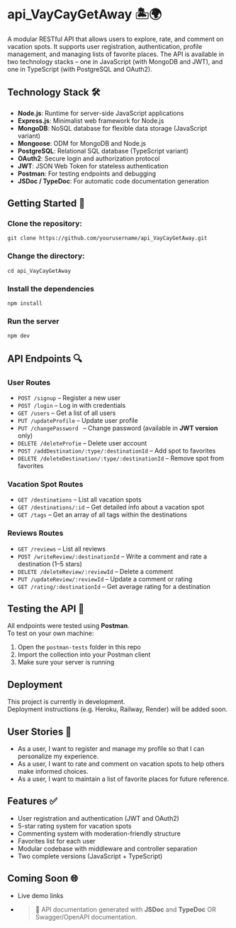 # api_VayCayGetAway 🏝️🌍

A modular RESTful API that allows users to explore, rate, and comment on vacation spots. It supports user registration, authentication, profile management, and managing lists of favorite places. The API is available in two technology stacks – one in JavaScript (with MongoDB and JWT), and one in TypeScript (with PostgreSQL and OAuth2).

## Technology Stack 🛠️

- **Node.js**: Runtime for server-side JavaScript applications  
- **Express.js**: Minimalist web framework for Node.js  
- **MongoDB**: NoSQL database for flexible data storage (JavaScript variant)  
- **Mongoose**: ODM for MongoDB and Node.js  
- **PostgreSQL**: Relational SQL database (TypeScript variant)  
- **OAuth2**: Secure login and authorization protocol  
- **JWT**: JSON Web Token for stateless authentication  
- **Postman**: For testing endpoints and debugging  
- **JSDoc / TypeDoc**: For automatic code documentation generation  

## Getting Started 🚀

### Clone the repository:
```
git clone https://github.com/yourusername/api_VayCayGetAway.git

```
### Change the directory:
```
cd api_VayCayGetAway
```
### Install the dependencies
```
npm install
```
### Run the server
```
npm dev
```

## API Endpoints 🔍

### User Routes
- `POST /signup` – Register a new user  
- `POST /login` – Log in with credentials
- `GET /users` – Get a list of all users
- `PUT /updateProfile` – Update user profile
- `PUT /changePassword ` – Change password (available in **JWT version** only)
- `DELETE /deleteProfie` – Delete user account  
- `POST /addDestination/:type/:destinationId` – Add spot to favorites  
- `DELETE /deleteDestination/:type/:destinationId` – Remove spot from favorites  

### Vacation Spot Routes
- `GET /destinations` – List all vacation spots  
- `GET /destinations/:id` – Get detailed info about a vacation spot
- `GET /tags` – Get an array of all tags within the destinations

### Reviews Routes
- `GET /reviews` – List all reviews  
- `POST /writeReview/:destinationId` – Write a comment and rate a destination (1–5 stars)  
- `DELETE /deleteReview/:reviewId` – Delete a comment  
- `PUT /updateReview/:reviewId` – Update a comment or rating  
- `GET /rating/:destinationId` – Get average rating for a destination

## Testing the API 🧪

All endpoints were tested using **Postman**.  
To test on your own machine:

1. Open the `postman-tests` folder in this repo  
2. Import the collection into your Postman client  
3. Make sure your server is running

## Deployment

This project is currently in development.  
Deployment instructions (e.g. Heroku, Railway, Render) will be added soon.

## User Stories 👥

- As a user, I want to register and manage my profile so that I can personalize my experience.  
- As a user, I want to rate and comment on vacation spots to help others make informed choices.  
- As a user, I want to maintain a list of favorite places for future reference.

## Features ✅

- User registration and authentication (JWT and OAuth2)  
- 5-star rating system for vacation spots  
- Commenting system with moderation-friendly structure  
- Favorites list for each user  
- Modular codebase with middleware and controller separation  
- Two complete versions (JavaScript + TypeScript)

## Coming Soon 🌐

- Live demo links
- > 📝 API documentation generated with **JSDoc**  and **TypeDoc** OR Swagger/OpenAPI documentation.
